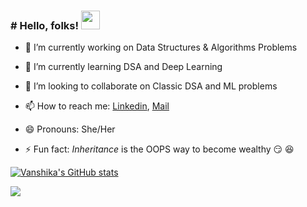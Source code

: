 ### # Hello, folks! <img src="https://raw.githubusercontent.com/MartinHeinz/MartinHeinz/master/wave.gif" width="30px">

- 🔭 I’m currently working on Data Structures & Algorithms Problems

- 🌱 I’m currently learning DSA and Deep Learning

- 👯 I’m looking to collaborate on Classic DSA and ML problems

- 📫 How to reach me: [Linkedin](https://www.linkedin.com/in/sharmavanshika/), [Mail](vanshikasharma@jklu.edu.in)

- 😄 Pronouns: She/Her

- ⚡ Fun fact: *Inheritance* is the OOPS way to become wealthy 😏 😆

[![Vanshika's GitHub stats](https://github-readme-stats.vercel.app/api?username=sVanshika&show_icons=true&theme=cobalt)](https://github.com/sVanshika/github-readme-stats)


![](https://img.shields.io/badge/Code-C++-informational?style=flat&logo=C++&logoColor=white&color=2bbc8a)


